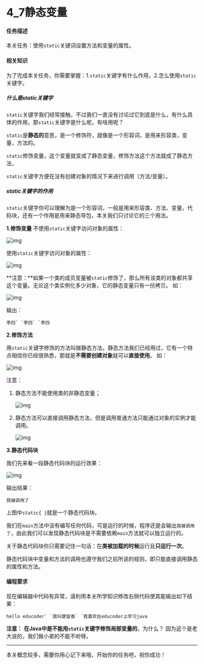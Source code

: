 # 4_7静态变量

#### 任务描述

本关任务：使用`static`关键词设置方法和变量的属性。

#### 相关知识

为了完成本关任务，你需要掌握：1.`static`关键字有什么作用，2.怎么使用`static`关键字。

##### 什么是static关键字

`static`关键字我们经常接触，不过我们一直没有讨论过它到底是什么，有什么具体的作用，那`static`关键字是什么呢，有啥用呢？

`static`是**静态的**意思，是一个修饰符，就像是一个形容词，是用来形容类，变量，方法的。

`static`修饰变量，这个变量就变成了静态变量，修饰方法这个方法就成了静态方法，

`static`关键字方便在没有创建对象的情况下来进行调用（方法/变量）。

##### static关键字的作用

`static`关键字你可以理解为是一个形容词，一般是用来形容类、方法、变量，代码块，还有一个作用是用来静态导包，本关我们只讨论它的三个用法。

**1.修饰变量** 不使用`static`关键字访问对象的属性：

![img](https://data.educoder.net/api/attachments/bDErNkdXY0cwbTRTbU1uQXBxdXE4dz09)

使用`static`关键字访问对象的属性：

![img](https://data.educoder.net/api/attachments/eWI0R0ZUN1BoMGJRQS9Bd1ZVVStzZz09)

**注意：**如果一个类的成员变量被`static`修饰了，那么所有该类的对象都共享这个变量。无论这个类实例化多少对象，它的静态变量只有一份拷贝。 如：

![img](https://data.educoder.net/api/attachments/UUJ0MTYrUE9lVUZRTlUzSGh4b2txQT09)

输出：

```
李四` `李四` `李四
```

**2.修饰方法**

用`static`关键字修饰的方法叫做静态方法。静态方法我们已经用过，它有一个特点相信你已经很熟悉，那就是**不需要创建对象**就可以**直接使用**。 如：

![img](https://data.educoder.net/api/attachments/MkowVjg4TGdPSy93OGRJdE1tU2xKZz09)

注意：

1. 静态方法不能使用类的非静态变量；

   ![img](https://data.educoder.net/api/attachments/cVBPbmNGbXpSZU9CRlRIckN4NWVMQT09)

1. 静态方法可以直接调用静态方法，但是调用普通方法只能通过对象的实例才能调用。

   ![img](https://data.educoder.net/api/attachments/Wi9UbUtUWTFvY2JlR2VEbktQc1BaZz09)

**3.静态代码块**

我们先来看一段静态代码块的运行效果：

![img](https://data.educoder.net/api/attachments/L2tqeHhDZStMK0hmZ1MzMVNMM3V0UT09)

输出结果：

```
我被调用了
```

上图中`static{ }`就是一个静态代码块。

我们在`main`方法中没有编写任何代码，可是运行的时候，程序还是会输出`我被调用了`，由此我们可以发现静态代码块是不需要依赖`main`方法就可以独立运行的。

关于静态代码块你只需要记住一句话：在**类被加载的时候**运行且**只运行一次**。

静态代码块中变量和方法的调用也遵守我们之前所说的规则，即只能直接调用静态的属性和方法。

#### 编程要求

现在编辑器中代码有异常，请利用本关所学知识修改右侧代码使其能输出如下结果：

```
hello educoder` `我叫楚留香` `我喜欢在educoder上学习java
```

**注意：** **在Java中是不能用`static`关键字修饰局部变量的**，为什么？ 因为这个是老大说的，我们做小弟的不能不听呀。

------

本关概念较多，需要你用心记下来哦，开始你的任务吧，祝你成功！